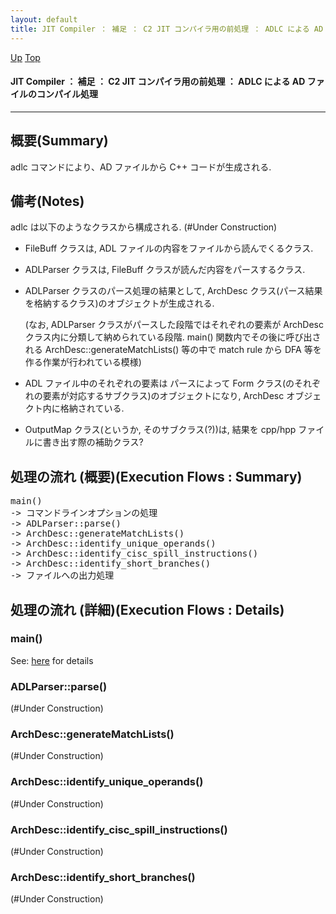 ```yaml
---
layout: default
title: JIT Compiler ： 補足 ： C2 JIT コンパイラ用の前処理 ： ADLC による AD ファイルのコンパイル処理
---
```

[Up](noVxQtU9lk.html) [Top](../index.html)

#### JIT Compiler ： 補足 ： C2 JIT コンパイラ用の前処理 ： ADLC による AD ファイルのコンパイル処理

--- 
## 概要(Summary)
adlc コマンドにより、AD ファイルから C++ コードが生成される.

## 備考(Notes)
adlc は以下のようなクラスから構成される. (#Under Construction)

* FileBuff クラスは, ADL ファイルの内容をファイルから読んでくるクラス.
* ADLParser クラスは, FileBuff クラスが読んだ内容をパースするクラス.
* ADLParser クラスのパース処理の結果として, ArchDesc クラス(パース結果を格納するクラス)のオブジェクトが生成される.

  (なお, ADLParser クラスがパースした段階ではそれぞれの要素が ArchDesc クラス内に分類して納められている段階.
  main() 関数内でその後に呼び出される ArchDesc::generateMatchLists() 等の中で match rule から DFA 等を作る作業が行われている模様)

* ADL ファイル中のそれぞれの要素は
  パースによって Form クラス(のそれぞれの要素が対応するサブクラス)のオブジェクトになり,
  ArchDesc オブジェクト内に格納されている.

* OutputMap クラス(というか, そのサブクラス(?))は, 結果を cpp/hpp ファイルに書き出す際の補助クラス?

## 処理の流れ (概要)(Execution Flows : Summary)
<div class="flow-abst"><pre>
main()
-&gt; コマンドラインオプションの処理
-&gt; ADLParser::parse()
-&gt; ArchDesc::generateMatchLists()
-&gt; ArchDesc::identify_unique_operands()
-&gt; ArchDesc::identify_cisc_spill_instructions()
-&gt; ArchDesc::identify_short_branches()
-&gt; ファイルへの出力処理
</pre></div>

## 処理の流れ (詳細)(Execution Flows : Details)
### main()
See: [here](no4230RMX.html) for details
### ADLParser::parse()
(#Under Construction)

### ArchDesc::generateMatchLists()
(#Under Construction)

### ArchDesc::identify_unique_operands()
(#Under Construction)

### ArchDesc::identify_cisc_spill_instructions()
(#Under Construction)

### ArchDesc::identify_short_branches()
(#Under Construction)






